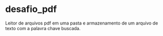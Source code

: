 # desafio_pdf
Leitor de arquivos pdf em uma pasta e armazenamento de um arquivo de texto com a palavra chave buscada.
